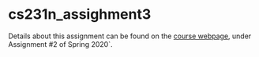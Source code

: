 # cs231n_assighment3

Details about this assignment can be found on the [course webpage](https://cs231n.github.io/assignments2021/assignment2/), under Assignment #2 of Spring 2020`.
